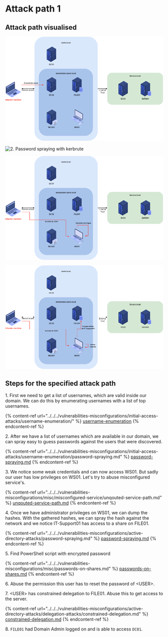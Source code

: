 # Attack path 1

## Attack path visualised

![1. Enumerating users with kerbrute](<../../../.gitbook/assets/1.0 enumerate users (1).png>)

![2. Password spraying with kerbrute](<../../../.gitbook/assets/2.0 Password\_spraying.png>)

![3. Escalating priviliges of our user John](<../../../.gitbook/assets/3.0 Escalate priviliges.png>)

![4. After dumping hashes we sprayed the hash against the network](<../../../.gitbook/assets/4.0 access share v2.0.png>)

## Steps for the specified attack path

1\. First we need to get a list of usernames, which are valid inside our domain. We can do this by enumerating usernames with a list of top usernames.

{% content-ref url="../../../vulnerabilities-misconfigurations/initial-access-attacks/username-enumeration/" %}
[username-enumeration](../../../vulnerabilities-misconfigurations/initial-access-attacks/username-enumeration/)
{% endcontent-ref %}

2\. After we have a list of usernames which are available in our domain, we can spray easy to guess passwords against the users that were discovered.

{% content-ref url="../../../vulnerabilities-misconfigurations/initial-access-attacks/username-enumeration/password-spraying.md" %}
[password-spraying.md](../../../vulnerabilities-misconfigurations/initial-access-attacks/username-enumeration/password-spraying.md)
{% endcontent-ref %}

3\. We notice some weak credentials and can now access WS01. But sadly our user has low privileges on WS01. Let's try to abuse misconfigured service's.

{% content-ref url="../../../vulnerabilities-misconfigurations/misc/misconfigured-service/unqouted-service-path.md" %}
[unqouted-service-path.md](../../../vulnerabilities-misconfigurations/misc/misconfigured-service/unqouted-service-path.md)
{% endcontent-ref %}

4\. Once we have administrator privileges on WS01, we can dump the hashes. With the gathered hashes, we can spray the hash against the network and we notice IT-Support01 has access to a share on FILE01.

{% content-ref url="../../../vulnerabilities-misconfigurations/active-directory-attacks/password-spraying.md" %}
[password-spraying.md](../../../vulnerabilities-misconfigurations/active-directory-attacks/password-spraying.md)
{% endcontent-ref %}

5\. Find PowerShell script with encrypted password

{% content-ref url="../../../vulnerabilities-misconfigurations/misc/passwords-on-shares.md" %}
[passwords-on-shares.md](../../../vulnerabilities-misconfigurations/misc/passwords-on-shares.md)
{% endcontent-ref %}

6\. Abuse the permission this user has to reset the password of \<USER>.



7\. \<USER> has constrained delegation to FILE01. Abuse this to get access to the server.

{% content-ref url="../../../vulnerabilities-misconfigurations/active-directory-attacks/delegation-attacks/constrained-delegation.md" %}
[constrained-delegation.md](../../../vulnerabilities-misconfigurations/active-directory-attacks/delegation-attacks/constrained-delegation.md)
{% endcontent-ref %}

8\. `FILE01` had Domain Admin logged on and is able to access `DC01`.

